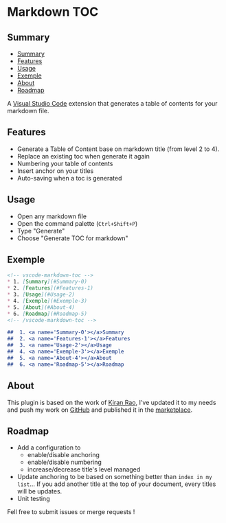 # Markdown TOC

## <a name='Summary-0'></a>Summary 

<!-- vscode-markdown-toc -->
* [Summary](#Summary-0)
* [Features](#Features-1)
* [Usage](#Usage-2)
* [Exemple](#Exemple-3)
* [About](#About-4)
* [Roadmap](#Roadmap-5)

<!-- /vscode-markdown-toc -->


A [Visual Studio Code](https://code.visualstudio.com/) extension that generates a table of contents for your markdown file.

## <a name='Features-1'></a>Features 

* Generate a Table of Content base on markdown title (from level 2 to 4).
* Replace an existing toc when generate it again
* Numbering your table of contents
* Insert anchor on your titles
* Auto-saving when a toc is generated 

## <a name='Usage-2'></a>Usage

* Open any markdown file
* Open the command palette (`Ctrl+Shift+P`)
* Type "Generate"
* Choose "Generate TOC for markdown"

## <a name='Exemple-3'></a>Exemple

```markdown
<!-- vscode-markdown-toc -->
* 1. [Summary](#Summary-0)
* 2. [Features](#Features-1)
* 3. [Usage](#Usage-2)
* 4. [Exemple](#Exemple-3)
* 5. [About](#About-4)
* 6. [Roadmap](#Roadmap-5)
<!-- /vscode-markdown-toc -->

##  1. <a name='Summary-0'></a>Summary 
##  2. <a name='Features-1'></a>Features 
##  3. <a name='Usage-2'></a>Usage
##  4. <a name='Exemple-3'></a>Exemple 
##  5. <a name='About-4'></a>About
##  6. <a name='Roadmap-5'></a>Roadmap
```

## <a name='About-4'></a>About

This plugin is based on the work of [Kiran Rao](https://github.com/curioustechizen/vscode-markdown-toc), I've updated it to my needs and push my work on [GitHub](https://github.com/joffreykern/vscode-markdown-toc) and published it in the [marketplace](https://marketplace.visualstudio.com/items?itemName=joffreykern.markdown-toc). 

## <a name='Roadmap-5'></a>Roadmap

* Add a configuration to 
    * enable/disable anchoring
    * enable/disable numbering
    * increase/decrease title's level managed 
* Update anchoring to be based on something better than ``index in my list``... If you add another title at the top of your document, every titles will be updates.
* Unit testing

Fell free to submit issues or merge requests ! 